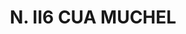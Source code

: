 ---
title: "* N. II6 CUA MUCHEL"
plant-name: "* N. II6 CUA MUCHEL"
plant-number: "116"
plant-xml: "/assets/xml/plant116.xml"
plant-title: "* N. II6 CUA MUCHEL"
plant-taxon-link: ""
plant-taxon-link: ""
layout: single-xml
---